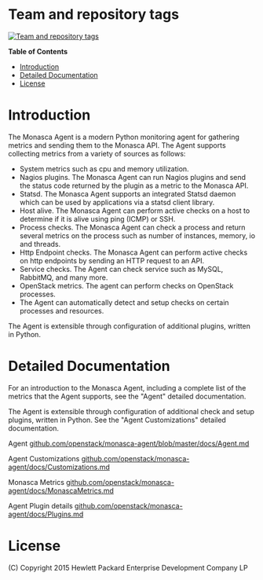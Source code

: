 Team and repository tags
========================

[![Team and repository tags](http://governance.openstack.org/badges/monasca-agent.svg)](http://governance.openstack.org/reference/tags/index.html)

<!-- Change things from this point on -->

<!-- START doctoc generated TOC please keep comment here to allow auto update -->
<!-- DON'T EDIT THIS SECTION, INSTEAD RE-RUN doctoc TO UPDATE -->
**Table of Contents**

- [Introduction](#introduction)
- [Detailed Documentation](#detailed-documentation)
- [License](#license)

<!-- END doctoc generated TOC please keep comment here to allow auto update -->

# Introduction
The Monasca Agent is a modern Python monitoring agent for gathering metrics and sending them to the Monasca API. The Agent supports collecting metrics from a variety of sources as follows:

* System metrics such as cpu and memory utilization.
* Nagios plugins. The Monasca Agent can run Nagios plugins and send the status code returned by the plugin as a metric to the Monasca API.
* Statsd. The Monasca Agent supports an integrated Statsd daemon which can be used by applications via a statsd client library.
* Host alive. The Monasca Agent can perform active checks on a host to determine if it is alive using ping (ICMP) or 
SSH.
* Process checks. The Monasca Agent can check a process and return several metrics on the process such as number of instances, memory, io and threads.
* Http Endpoint checks. The Monasca Agent can perform active checks on http endpoints by sending an HTTP request to an API.
* Service checks. The Agent can check service such as MySQL, RabbitMQ, and many more.
* OpenStack metrics.  The agent can perform checks on OpenStack processes.
* The Agent can automatically detect and setup checks on certain processes and resources.

The Agent is extensible through configuration of additional plugins, written in Python.

# Detailed Documentation

For an introduction to the Monasca Agent, including a complete list of the metrics that the Agent supports, see the "Agent" detailed documentation.

The Agent is extensible through configuration of additional check and setup plugins, written in Python. See the "Agent Customizations" detailed documentation.

Agent [github.com/openstack/monasca-agent/blob/master/docs/Agent.md](https://github.com/openstack/monasca-agent/blob/master/docs/Agent.md)

Agent Customizations [github.com/openstack/monasca-agent/docs/Customizations.md](https://github.com/openstack/monasca-agent/blob/master/docs/Customizations.md)

Monasca Metrics [github.com/openstack/monasca-agent/docs/MonascaMetrics.md](https://github.com/openstack/monasca-agent/blob/master/docs/MonascaMetrics.md)

Agent Plugin details [github.com/openstack/monasca-agent/docs/Plugins.md](https://github.com/openstack/monasca-agent/blob/master/docs/Plugins.md)

# License
(C) Copyright 2015 Hewlett Packard Enterprise Development Company LP
